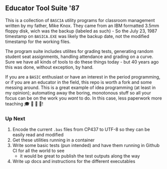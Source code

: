 ## Educator Tool Suite '87

This is a collection of `BASCIA` utility programs for classroom management written by my father, Mike Knox.
They came from an IBM formatted 3.5mm floppy disk, wich was the backup (labeled as such) - So the July 23, 1987 timestamp on `BASICA.EXE` was likely the backup date, not the modified timestamp for the working files.

The program suite includes utilites for grading tests, generating random student seat assignments, handling attendance and grading on a curve. Sure we have all kinds of tools to do these things today - but 40 years ago this was done, without exception, by hand.

If you are a `BASIC` enthusiast or have an interest in the period programming, or if you are an educator in the field, this repo is worth a fork and some messing around.
This is a great example of idea programming (at least in my opinion); automating away the boring, monotonous stuff so all your focus can be on the work you _want_ to do. In this case, less paperwork more teaching 🎓 📖 🧠 🧪!

### Up Next
1. Encode the current `.bas` files from CP437 to UTF-8 so they can be easily read and modified
2. Get these utilities running in a container
3. Write some basic tests (pun intended) and have them running in Github CI for all the world to see
    - it would be great to publish the test outputs along the way
4. Write up docs and instructions for the different executables